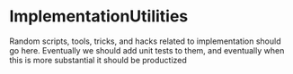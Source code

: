 # ImplementationUtilities

Random scripts, tools, tricks, and hacks related to implementation should go here. Eventually we should add unit tests to them, and eventually when this is more substantial it should be productized
